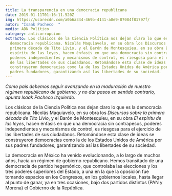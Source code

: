 ```yaml
---
title: La transparencia en una democracia republicana
date: 2019-01-11T01:16:11.520Z
img: https://ucarecdn.com/a0b6a344-469b-4141-a0e9-07084f81797f/
autor: "Isaak Pacheco  "
medio: ADN Político
category: anticorrupcion
extracto: Los clásicos de la Ciencia Política nos dejan claro lo que es la
  democracia republicana. Nicolás Maquiavelo, en su obra los Discursos sobre la
  primera década de Tito Livio, y el Barón de Montesquieu, en su obra El
  espíritu de las leyes, hacen énfasis en que una democracia sin contrapesos,
  poderes independientes y mecanismos de control, es riesgosa para el ejercicio
  de las libertades de sus ciudadanos. Retomándose esta clase de ideas se
  construyeron democracias como la de los Estados Unidos de América por sus
  padres fundadores, garantizando así las libertades de su sociedad.
---
```

*Como país debemos seguir avanzando en la maduración de nuestro régimen republicano de gobierno, y no dar pasos en sentido contrario, apunta Isaak Pacheco Izquierdo.*

Los clásicos de la Ciencia Política nos dejan claro lo que es la democracia republicana. Nicolás Maquiavelo, en su obra los *Discursos sobre la primera década de Tito Livio*, y el Barón de Montesquieu, en su obra *El espíritu de las leyes*, hacen énfasis en que una democracia sin contrapesos, poderes independientes y mecanismos de control, es riesgosa para el ejercicio de las libertades de sus ciudadanos. Retomándose esta clase de ideas se construyeron democracias como la de los Estados Unidos de América por sus padres fundadores, garantizando así las libertades de su sociedad.

La democracia en México ha venido evolucionando, a lo largo de muchos años, hacia un régimen de gobierno republicano. Hemos transitado de una democracia de partido hegemónico, que controlaba las elecciones y los tres poderes superiores del Estado, a una en la que la oposición fue tomando espacios en los Congresos, en los gobiernos locales, hasta llegar al punto de ganar, ya en tres ocasiones, bajo dos partidos distintos (PAN y Morena) el Gobierno de la República.